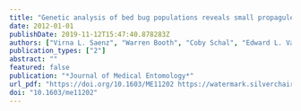 ```yaml
---
title: "Genetic analysis of bed bug populations reveals small propagule size within individual infestations but high genetic diversity across infestations from the eastern United States"
date: 2012-01-01
publishDate: 2019-11-12T15:47:40.878283Z
authors: ["Virna L. Saenz", "Warren Booth", "Coby Schal", "Edward L. Vargo"]
publication_types: ["2"]
abstract: ""
featured: false
publication: "*Journal of Medical Entomology*"
url_pdf: "https://doi.org/10.1603/ME11202 https://watermark.silverchair.com/jmedent49-0865.pdf?token=AQECAHi208BE49Ooan9kkhW_Ercy7Dm3ZL_9Cf3qfKAc485ysgAAAm4wggJqBgkqhkiG9w0BBwagggJbMIICVwIBADCCAlAGCSqGSIb3DQEHATAeBglghkgBZQMEAS4wEQQMbOD18UmNuct-RgzrAgEQgIICIeSRihP9mtDqqR0YIefi34HyL-etTKk401L6PG3onNne73LpwGPzE1zyVIkUrCFZz6Ohf_KdTQFE5sH66gh7oJdobc5uMcRNW7wZeylAZ5QhCARzD3Y2iQrEXT4Q8a245YJXzz0rDk78lw3NJorEF6oizLtMPZqr9r7ap8mlnk1Sa4JrO0zEA91JoSsaTA9Q9WNVSO6nVsH8-5iM8spEZ93SSV3q1XFVQUml0JfEXQumbB_rMkszcwVnCyG4zYPMhi3nvv6-aqW-KhDuEeWDPf76nK43NWLEzhxVr8rLyWP8dc2Ln54dLS-F7DymEqkNy2pmQi-_zbjzp1QjgC0veS9eLTpiOdrbpOmFj8bV1VHuV_WvnwStPqzWIkMBdQYppHD-ehQopjCJYfItXVkaB1t4EmxAbhGcTyVYDwRxLkaSw204Bl7cvYazc2OnlvNc70_EDetFuJOg5O3pSFuIrr9RK1zkJ32CtAUd7MYotCvckVyXpDU9EW9IpHwnntuJcfYlhEDj5k0h-K23UOD9VlQpqv2vjV8r1S6Jx1Ij49FWaoipJIp2ir2YfCh66Ls7aCZfAVVMo9rdLb-sJEB2lr1SoDNwjyxprxMSbxPvUMiIjg3IBsVzDWxiauJUNbdaR957hiRWynsn9an9LsnicGThVmmdDkDVYeHRwL3neFBtckI1M_vRrBVVLJWVwH0IKQn0lnKIdRYUDrixuNJNrhXE"
doi: "10.1603/me11202"
---
```


